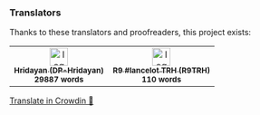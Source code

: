 ### Translators

Thanks to these translators and proofreaders, this project exists:

<!-- CROWDIN-CONTRIBUTORS-START -->
<table>
  <tbody>
    <tr>
      <td align="center" valign="top">
        <a href="https://crowdin.com/profile/DP-Hridayan"><img alt="logo" style="width: 32px" src="https://crowdin-static.cf-downloads.crowdin.com/avatar/16319000/medium/83750741692d1ecb16b7de139291cb30.png" />
          <br />
          <sub><b>Hridayan (DP-Hridayan)</b></sub></a>
        <br />
        <sub><b>29887 words</b></sub>
      </td>
      <td align="center" valign="top">
        <a href="https://crowdin.com/profile/R9TRH"><img alt="logo" style="width: 32px" src="https://crowdin-static.cf-downloads.crowdin.com/avatar/16623243/medium/87137f31b65ee3f2e1a137eafcf9729d.jpeg" />
          <br />
          <sub><b>R9 #lancelot TRH (R9TRH)</b></sub></a>
        <br />
        <sub><b>110 words</b></sub>
      </td>
    </tr>
  </tbody>
</table><a href="https://crowdin.com/project/ashellyou" target="_blank">Translate in Crowdin 🚀</a>
<!-- CROWDIN-CONTRIBUTORS-END -->
